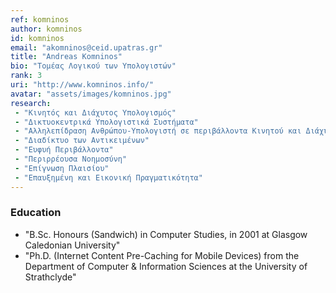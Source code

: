 ```yaml
---
ref: komninos
author: komninos
id: komninos
email: "akomninos@ceid.upatras.gr"
title: "Andreas Komninos"
bio: "Τομέας Λογικού των Υπολογιστών"
rank: 3
uri: "http://www.komninos.info/"
avatar: "assets/images/komninos.jpg"
research:
 - "Κινητός και Διάχυτος Υπολογισμός"
 - "Δικτυοκεντρικά Υπολογιστικά Συστήματα"
 - "Αλληλεπίδραση Ανθρώπου-Υπολογιστή σε περιβάλλοντα Κινητού και Διάχυτου Υπολογισμού"
 - "Διαδίκτυο των Αντικειμένων"
 - "Ευφυή Περιβάλλοντα"
 - "Περιρρέουσα Νοημοσύνη"
 - "Επίγνωση Πλαισίου"
 - "Επαυξημένη και Εικονική Πραγματικότητα"
---
```


### Education
  - "B.Sc. Honours (Sandwich) in Computer Studies, in 2001 at Glasgow Caledonian University"
  - "Ph.D. (Internet Content Pre-Caching for Mobile Devices) from the Department of Computer & Information Sciences at the University of Strathclyde"